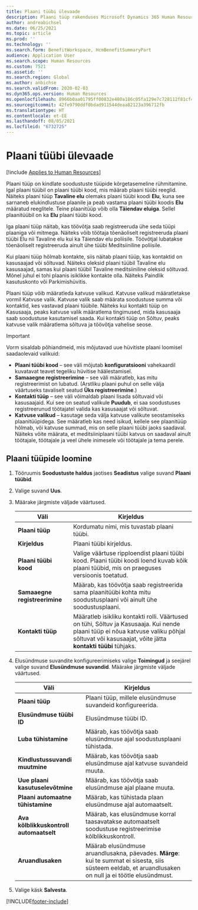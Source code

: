 ```yaml
---
title: Plaani tüübi ülevaade
description: Plaani tüüp rakenduses Microsoft Dynamics 365 Human Resources on kindlate soodustuste tüüpide kõrgetasemeline rühmitamine. Igal plaani tüübil on plaani tüübi kood, mis määrab plaani tüübi reeglid.
author: andreabichsel
ms.date: 06/25/2021
ms.topic: article
ms.prod: ''
ms.technology: ''
ms.search.form: BenefitWorkspace, HcmBenefitSummaryPart
audience: Application User
ms.search.scope: Human Resources
ms.custom: 7521
ms.assetid: ''
ms.search.region: Global
ms.author: anbichse
ms.search.validFrom: 2020-02-03
ms.dyn365.ops.version: Human Resources
ms.openlocfilehash: 8966b0aa01795ff00832e480a186c05fa129e7c728112f81cf4f78b6b0915463
ms.sourcegitcommit: 42fe9790ddf0bdad911544deaa82123a396712fb
ms.translationtype: HT
ms.contentlocale: et-EE
ms.lasthandoff: 08/05/2021
ms.locfileid: "6732725"
---
```

# <a name="plan-type-overview"></a>Plaani tüübi ülevaade

[!include [Applies to Human Resources](../includes/applies-to-hr.md)]

Plaani tüüp on kindlate soodustuste tüüpide kõrgetasemeline rühmitamine. Igal plaani tüübil on plaani tüübi kood, mis määrab plaani tüübi reeglid. Näiteks plaani tüüp **Tavaline elu** olemaks plaani tüübi koodi **Elu**, kuna see sarnaneb elukindlustuse plaanile ja peab vastama plaani tüübi koodis **Elu** määratud reeglitele. Teine plaanitüüp võib olla **Täiendav eluiga**. Sellel plaanitüübil on ka **Elu** plaani tüübi kood.

Iga plaani tüüp näitab, kas töövõtja saab registreeruda ühe seda tüüpi plaaniga või mitmega. Näiteks võib töötaja tõenäoliselt registreeruda plaani tüübi Elu nii Tavaline elu kui ka Täiendav elu poliisile. Töövõtjal lubatakse tõenäoliselt registreeruda ainult ühe tüübi Meditsiiniline poliisile.

Kui plaani tüüp hõlmab kontakte, siis näitab plaani tüüp, kas kontaktid on kasusaajad või sõltuvad. Näiteks oleksid plaani tüübil Tavaline elu kasusaajad, samas kui plaani tüübil Tavaline meditsiiniline oleksid sõltuvad. Mõnel juhul ei tohi plaanis isiklikke kontakte olla. Näiteks Paindlik kasutuskonto või Parkimishüvitis.

Plaani tüüp võib määratleda katvuse valikud. Katvuse valikud määratletakse vormil Katvuse valik. Katvuse valik saab määrata soodustuse summa või kontaktid, kes vastavad plaani tüübile. Näiteks kui kontakti tüüp on Kasusaaja, peaks katvuse valik määratlema tingimused, mida kasusaaja saab soodustuse kasutamisel saada. Kui kontakti tüüp on Sõltuv, peaks katvuse valik määratlema sõltuva ja töövõtja vahelise seose. 

> [!IMPORTANT]
> Vorm sisaldab põhiandmeid, mis mõjutavad uue hüvitiste plaani loomisel saadaolevaid valikuid:
>
> - **Plaani tüübi kood** – see väli mõjutab **konfiguratsiooni** vahekaardil kuvatavat teavet tegeliku hüvitise häälestamisel.  
> - **Samaaegne registreerimine** – see väli määratleb, kas mitu registreerimist on lubatud. (Arstliku plaani puhul on selle välja väärtuseks tavaliselt seatud **Üks registreerimine**.)
> - **Kontakti tüüp** – see väli võimaldab plaani lisada sõltuvaid või kasusaajaid. Kui see on seatud valikule **Puudub**, ei saa soodustuses registreerunud töötajatel valida kas kasusaajat või sõltuvat.
> - **Katvuse valikud** – kasutage seda välja katvuse valikute seostamiseks plaanitüüpidega. See määratleb kas need isikud, kellele see plaanitüüp hõlmab, või katvuse summad, mis on selle plaani tüübi jaoks saadaval. Näiteks võite määrata, et meditsiiniplaani tüübi katvus on saadaval ainult töötajale, töötajale ja veel ühele inimesele või töötajale ja tema perele.

## <a name="create-plan-types"></a>Plaani tüüpide loomine

1. Tööruumis **Soodustuste haldus** jaotises **Seadistus** valige suvand **Plaani tüübid**.

2. Valige suvand **Uus**.

3. Määrake järgmiste väljade väärtused.

   | Väli | Kirjeldus |
   | --- | --- |
   | **Plaani tüüp** | Kordumatu nimi, mis tuvastab plaani tüübi. |
   | **Kirjeldus** | Plaani tüübi kirjeldus. |
   | **Plaani tüübi kood** | Valige väärtuse ripploendist plaani tüübi kood. Plaani tüübi koodi loend kuvab kõik plaani tüübid, mis on praeguses versioonis toetatud. |
   | **Samaaegne registreerimine** | Määrab, kas töövõtja saab registreerida sama plaanitüübi kohta mitu soodustusplaani või ainult ühe soodustusplaani. |
   | **Kontakti tüüp** | Määratleb isikliku kontakti rolli. Väärtused on tühi, Sõltuv ja Kasusaaja. Kui nende plaani tüüp ei nõua katvuse valiku põhjal sõltuvat või kasusaajat, võite jätta **kontakti tüübi** tühjaks. |

4. Elusündmuse suvandite konfigureerimiseks valige **Toimingud** ja seejärel valige suvand **Elusündmuse suvandid**. Määrake järgmiste väljade väärtused.

   | Väli | Kirjeldus |
   | --- | --- |
   | **Plaani tüüp** | Plaani tüüp, millele elusündmuse suvandeid konfigureerida. |
   | **Elusündmuse tüübi ID** | Elusündmuse tüübi ID. |
   | **Luba tühistamine** | Määrab, kas töövõtja saab elusündmuse ajal soodustusplaani tühistada. |
   | **Kindlustussuvandi muutmine** | Määrab, kas töövõtja saab elusündmuse ajal katvuse suvandeid muuta. |
   | **Uue plaani kasutuselevõtmine** | Määrab, kas töövõtja saab elusündmuse ajal plaane muuta. |
   | **Plaani automaatne tühistamine** | Määrab, kas tühistada plaan elusündmuse ajal automaatselt. |
   | **Ava kõlblikkuskontroll automaatselt** | Määrab, kas elusündmuse korral taasavatakse automaatselt soodustuse registreerimise kõlblikkuskontroll. |
   | **Aruandlusaken** | Määrab elusündmuse aruandlusakna, päevades. **Märge**: kui te summat ei sisesta, siis süsteem eeldab, et aruandlusaken on null ja ei töötle elusündmust. |

5. Valige käsk **Salvesta**. 


[!INCLUDE[footer-include](../includes/footer-banner.md)]
